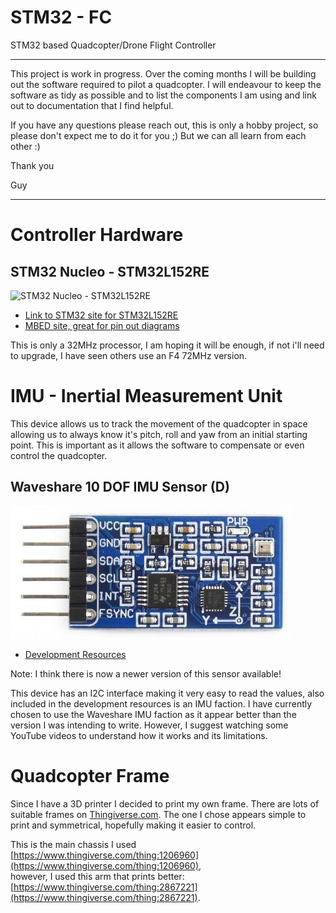 # STM32 - FC
STM32 based Quadcopter/Drone Flight Controller
___
This project is work in progress. 
Over the coming months I will be building out the software required to pilot a quadcopter. I will endeavour to keep the software as tidy as possible and to list the components I am using and link out to documentation that I find helpful.

If you have any questions please reach out, this is only a hobby project, so please don't expect me to do it for you ;) But we can all learn from each other :)

Thank you

Guy
___

# Controller Hardware
## STM32 Nucleo - STM32L152RE 
![STM32 Nucleo - STM32L152RE](https://m.media-amazon.com/images/I/51y0k1NVu6L._AC_SX425_.jpg)

* [Link to STM32 site for STM32L152RE](https://www.st.com/en/evaluation-tools/nucleo-l152re.html)
* [MBED site, great for pin out diagrams](https://os.mbed.com/platforms/ST-Nucleo-L152RE/)

This is only a 32MHz processor, I am hoping it will be enough, if not i'll need to upgrade, I have seen others use an F4 72MHz version.

# IMU - Inertial Measurement Unit

This device allows us to track the movement of the quadcopter in space allowing us to always know it's pitch, roll and yaw from an initial starting point.
This is important as it allows the software to compensate or even control the quadcopter.

## Waveshare 10 DOF IMU Sensor (D)

![10 DOF IMU Sensor (D)](docs/images/10-dof-imu-sensor-d-2.jpg)
* [Development Resources](https://www.waveshare.com/wiki/10_DOF_IMU_Sensor_(D))

Note: I think there is now a newer version of this sensor available!

This device has an I2C interface making it very easy to read the values, also included in the development resources is an IMU faction.
I have currently chosen to use the Waveshare IMU faction as it appear better than the version I was intending to write. 
However, I suggest watching some YouTube videos to understand how it works and its limitations.


# Quadcopter Frame
Since I have a 3D printer I decided to print my own frame. There are lots of suitable frames on [Thingiverse.com](https://www.thingiverse.com/). 
The one I chose appears simple to print and symmetrical, hopefully making it easier to control.

This is the main chassis I used [https://www.thingiverse.com/thing:1206960](https://www.thingiverse.com/thing:1206960),  
however, I used this arm that prints better: [https://www.thingiverse.com/thing:2867221](https://www.thingiverse.com/thing:2867221).


